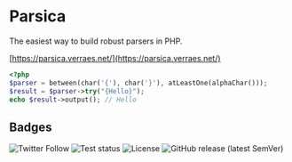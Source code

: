 # Parsica
 
The easiest way to build robust parsers in PHP.

[https://parsica.verraes.net/](https://parsica.verraes.net/)


```php
<?php
$parser = between(char('{'), char('}'), atLeastOne(alphaChar()));
$result = $parser->try("{Hello}");
echo $result->output(); // Hello
```

## Badges

![Twitter Follow](https://img.shields.io/twitter/follow/parsica_php?style=social)
![Test status](https://img.shields.io/github/workflow/status/mathiasverraes/parsica/Test?label=tests)
![License](https://img.shields.io/github/license/mathiasverraes/parsica)
![GitHub release (latest SemVer)](https://img.shields.io/github/v/release/mathiasverraes/parsica)


